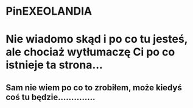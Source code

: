 # PinEXEOLANDIA


# Nie wiadomo skąd i po co tu jesteś, ale chociaż wytłumaczę Ci po co istnieje ta strona...

## Sam nie wiem po co to zrobiłem, może kiedyś coś tu będzie..............
